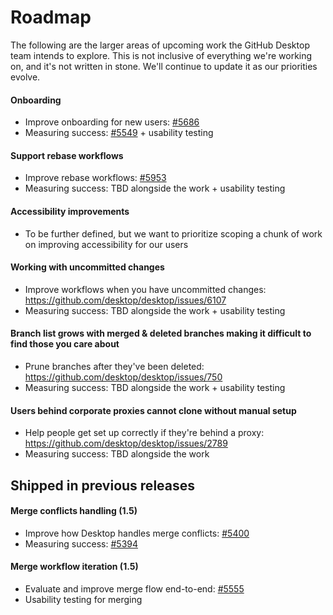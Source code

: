 # Roadmap

The following are the larger areas of upcoming work the GitHub Desktop team intends to explore. This is not inclusive of everything we're working on, and it's not written in stone. We'll continue to update it as our priorities evolve.

#### Onboarding
  
- Improve onboarding for new users: [#5686](https://github.com/desktop/desktop/issues/5686)
- Measuring success: [#5549](https://github.com/desktop/desktop/issues/5549) + usability testing

#### Support rebase workflows

- Improve rebase workflows: [#5953](https://github.com/desktop/desktop/issues/5953)
- Measuring success: TBD alongside the work + usability testing

#### Accessibility improvements

- To be further defined, but we want to prioritize scoping a chunk of work on improving accessibility for our users

#### Working with uncommitted changes

- Improve workflows when you have uncommitted changes: https://github.com/desktop/desktop/issues/6107
- Measuring success: TBD alongside the work + usability testing

#### Branch list grows with merged & deleted branches making it difficult to find those you care about

- Prune branches after they've been deleted: https://github.com/desktop/desktop/issues/750
- Measuring success: TBD alongside the work + usability testing

#### Users behind corporate proxies cannot clone without manual setup

- Help people get set up correctly if they're behind a proxy: https://github.com/desktop/desktop/issues/2789
- Measuring success: TBD alongside the work

## Shipped in previous releases
  
#### Merge conflicts handling (1.5)

- Improve how Desktop handles merge conflicts: [#5400](https://github.com/desktop/desktop/issues/5400)
- Measuring success: [#5394](https://github.com/desktop/desktop/issues/5394)
  
#### Merge workflow iteration (1.5)

- Evaluate and improve merge flow end-to-end: [#5555](https://github.com/desktop/desktop/issues/5555)
- Usability testing for merging
